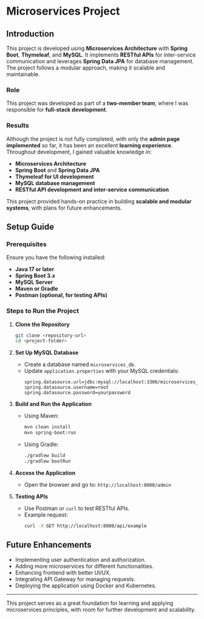 # Microservices Project

## Introduction
This project is developed using **Microservices Architecture** with **Spring Boot**, **Thymeleaf**, and **MySQL**. It implements **RESTful APIs** for inter-service communication and leverages **Spring Data JPA** for database management. The project follows a modular approach, making it scalable and maintainable.

### Role
This project was developed as part of a **two-member team**, where I was responsible for **full-stack development**.

### Results
Although the project is not fully completed, with only the **admin page implemented** so far, it has been an excellent **learning experience**. Throughout development, I gained valuable knowledge in:
- **Microservices Architecture**
- **Spring Boot** and **Spring Data JPA**
- **Thymeleaf for UI development**
- **MySQL database management**
- **RESTful API development and inter-service communication**

This project provided hands-on practice in building **scalable and modular systems**, with plans for future enhancements.

## Setup Guide
### Prerequisites
Ensure you have the following installed:
- **Java 17 or later**
- **Spring Boot 3.x**
- **MySQL Server**
- **Maven or Gradle**
- **Postman (optional, for testing APIs)**

### Steps to Run the Project
1. **Clone the Repository**
   ```sh
   git clone <repository-url>
   cd <project-folder>
   ```

2. **Set Up MySQL Database**
   - Create a database named `microservices_db`.
   - Update `application.properties` with your MySQL credentials:
     ```properties
     spring.datasource.url=jdbc:mysql://localhost:3306/microservices_db
     spring.datasource.username=root
     spring.datasource.password=yourpassword
     ```

3. **Build and Run the Application**
   - Using Maven:
     ```sh
     mvn clean install
     mvn spring-boot:run
     ```
   - Using Gradle:
     ```sh
     ./gradlew build
     ./gradlew bootRun
     ```

4. **Access the Application**
   - Open the browser and go to: `http://localhost:8080/admin`

5. **Testing APIs**
   - Use Postman or `curl` to test RESTful APIs.
   - Example request:
     ```sh
     curl -X GET http://localhost:8080/api/example
     ```

## Future Enhancements
- Implementing user authentication and authorization.
- Adding more microservices for different functionalities.
- Enhancing frontend with better UI/UX.
- Integrating API Gateway for managing requests.
- Deploying the application using Docker and Kubernetes.

---
This project serves as a great foundation for learning and applying microservices principles, with room for further development and scalability.

